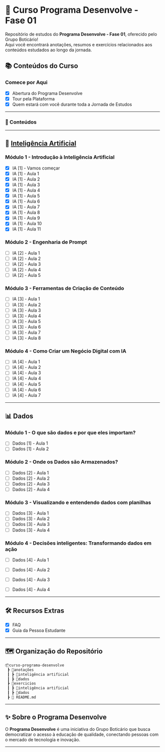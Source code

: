 # 🚀 Curso Programa Desenvolve - Fase 01

Repositório de estudos do **Programa Desenvolve - Fase 01**, oferecido pelo Grupo Boticário!  
Aqui você encontrará anotações, resumos e exercícios relacionados aos conteúdos estudados ao longo da jornada.

## 📚 Conteúdos do Curso

### Comece por Aqui
- [x] Abertura do Programa Desenvolve
- [x] Tour pela Plataforma
- [x] Quem estará com você durante toda a Jornada de Estudos

---

### 📘 Conteúdos

---

## 🤖 [Inteligência Artificial](anotações/inteligencia-artificial/README-IA.md)

### Módulo 1 - Introdução à Inteligência Artificial
- [x] IA [1] - Vamos começar
- [x] IA [1] - Aula 1
- [x] IA [1] - Aula 2
- [x] IA [1] - Aula 3
- [x] IA [1] - Aula 4
- [x] IA [1] - Aula 5
- [x] IA [1] - Aula 6
- [x] IA [1] - Aula 7
- [x] IA [1] - Aula 8
- [x] IA [1] - Aula 9
- [x] IA [1] - Aula 10
- [x] IA [1] - Aula 11

### Módulo 2 - Engenharia de Prompt
- [ ] IA [2] - Aula 1
- [ ] IA [2] - Aula 2
- [ ] IA [2] - Aula 3
- [ ] IA [2] - Aula 4
- [ ] IA [2] - Aula 5

### Módulo 3 - Ferramentas de Criação de Conteúdo
- [ ] IA [3] - Aula 1
- [ ] IA [3] - Aula 2
- [ ] IA [3] - Aula 3
- [ ] IA [3] - Aula 4
- [ ] IA [3] - Aula 5
- [ ] IA [3] - Aula 6
- [ ] IA [3] - Aula 7
- [ ] IA [3] - Aula 8

### Módulo 4 - Como Criar um Negócio Digital com IA
- [ ] IA [4] - Aula 1
- [ ] IA [4] - Aula 2
- [ ] IA [4] - Aula 3
- [ ] IA [4] - Aula 4
- [ ] IA [4] - Aula 5
- [ ] IA [4] - Aula 6
- [ ] IA [4] - Aula 7

---

## 📊 Dados

### Módulo 1 - O que são dados e por que eles importam?
- [ ] Dados [1] - Aula 1
- [ ] Dados [1] - Aula 2

### Módulo 2 - Onde os Dados são Armazenados?
- [ ] Dados [2] - Aula 1
- [ ] Dados [2] - Aula 2
- [ ] Dados [2] - Aula 3
- [ ] Dados [2] - Aula 4

### Módulo 3 - Visualizando e entendendo dados com planilhas
- [ ] Dados [3] - Aula 1
- [ ] Dados [3] - Aula 2
- [ ] Dados [3] - Aula 3
- [ ] Dados [3] - Aula 4

### Módulo 4 - Decisões inteligentes: Transformando dados em ação
- [ ] Dados [4] - Aula 1
- [ ] Dados [4] - Aula 2
- [ ] Dados [4] - Aula 3
- [ ] Dados [4] - Aula 4


---

## 🛠 Recursos Extras
- [x] FAQ
- [x] Guia da Pessoa Estudante

---

## 🗺 Organização do Repositório

```bash
📦curso-programa-desenvolve
 ┣ 📂anotações
 ┃ ┣ 📂inteligência artificial
 ┃ ┣ 📂dados
 ┣ 📂exercicios
 ┃ ┣ 📂inteligência artificial
 ┃ ┣ 📂dados
 ┣ 📜 README.md
```

---

## ✨ Sobre o Programa Desenvolve

O **Programa Desenvolve** é uma iniciativa do Grupo Boticário que busca democratizar o acesso à educação de qualidade, conectando pessoas com o mercado de tecnologia e inovação.

---
